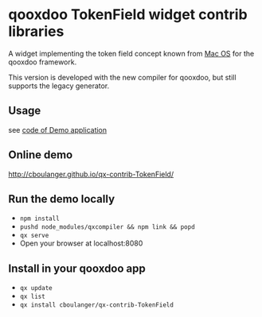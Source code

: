 # qooxdoo TokenField widget contrib libraries

A widget implementing the token field concept known from [Mac OS](http://developer.apple.com/mac/library/documentation/Cocoa/Conceptual/TokenField_Guide/Introduction/Introduction.html) for the qooxdoo framework.

This version is developed with the new compiler for qooxdoo, but still supports
the legacy generator. 

## Usage
see [code of Demo application](source/class/tokenfield/demo/Application.js)

## Online demo
http://cboulanger.github.io/qx-contrib-TokenField/

## Run the demo locally
- `npm install`
- `pushd node_modules/qxcompiler && npm link && popd`
- `qx serve`
- Open your browser at localhost:8080

## Install in your qooxdoo app
- `qx update`
- `qx list`
- `qx install cboulanger/qx-contrib-TokenField`